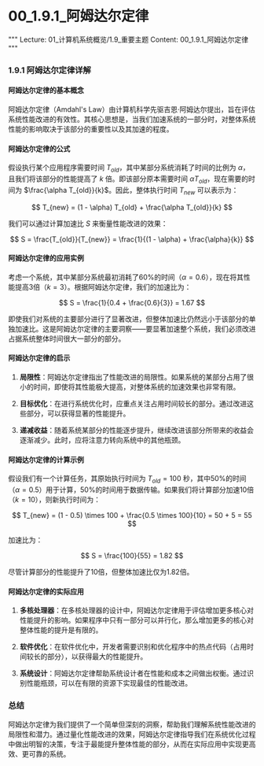 # 00_1.9.1_阿姆达尔定律

"""
Lecture: 01_计算机系统概览/1.9_重要主题
Content: 00_1.9.1_阿姆达尔定律
"""

### 1.9.1 阿姆达尔定律详解

#### 阿姆达尔定律的基本概念

阿姆达尔定律（Amdahl's Law）由计算机科学先驱吉恩·阿姆达尔提出，旨在评估系统性能改进的有效性。其核心思想是，当我们加速系统的一部分时，对整体系统性能的影响取决于该部分的重要性以及其加速的程度。

#### 阿姆达尔定律的公式

假设执行某个应用程序需要时间 $T_{old}$，其中某部分系统消耗了时间的比例为 $\alpha$，且我们将该部分的性能提高了 $k$ 倍。即该部分原本需要时间 $\alpha T_{old}$，现在需要的时间为 $\frac{\alpha T_{old}}{k}$。因此，整体执行时间 $T_{new}$ 可以表示为：

$$ T_{new} = (1 - \alpha) T_{old} + \frac{\alpha T_{old}}{k} $$

我们可以通过计算加速比 $S$ 来衡量性能改进的效果：

$$ S = \frac{T_{old}}{T_{new}} = \frac{1}{(1 - \alpha) + \frac{\alpha}{k}} $$

#### 阿姆达尔定律的应用实例

考虑一个系统，其中某部分系统最初消耗了60%的时间（$\alpha = 0.6$），现在将其性能提高3倍（$k = 3$）。根据阿姆达尔定律，我们的加速比为：

$$ S = \frac{1}{0.4 + \frac{0.6}{3}} = 1.67 $$

即使我们对系统的主要部分进行了显著改进，但整体加速比仍然远小于该部分的单独加速比。这是阿姆达尔定律的主要洞察——要显著加速整个系统，我们必须改进占据系统整体时间很大一部分的部分。

#### 阿姆达尔定律的启示

1. **局限性**：阿姆达尔定律指出了性能改进的局限性。如果系统的某部分占用了很小的时间，即使将其性能极大提高，对整体系统的加速效果也非常有限。

2. **目标优化**：在进行系统优化时，应重点关注占用时间较长的部分。通过改进这些部分，可以获得显著的性能提升。

3. **递减收益**：随着系统某部分的性能逐步提升，继续改进该部分所带来的收益会逐渐减少。此时，应将注意力转向系统中的其他瓶颈。

#### 阿姆达尔定律的计算示例

假设我们有一个计算任务，其原始执行时间为 $T_{old} = 100$ 秒，其中50%的时间（$\alpha = 0.5$）用于计算，50%的时间用于数据传输。如果我们将计算部分加速10倍（$k = 10$），则新执行时间为：

$$ T_{new} = (1 - 0.5) \times 100 + \frac{0.5 \times 100}{10} = 50 + 5 = 55 $$

加速比为：

$$ S = \frac{100}{55} = 1.82 $$

尽管计算部分的性能提升了10倍，但整体加速比仅为1.82倍。

#### 阿姆达尔定律的实际应用

1. **多核处理器**：在多核处理器的设计中，阿姆达尔定律用于评估增加更多核心对性能提升的影响。如果程序中只有一部分可以并行化，那么增加更多的核心对整体性能的提升是有限的。

2. **软件优化**：在软件优化中，开发者需要识别和优化程序中的热点代码（占用时间较长的部分），以获得最大的性能提升。

3. **系统设计**：阿姆达尔定律帮助系统设计者在性能和成本之间做出权衡。通过识别性能瓶颈，可以在有限的资源下实现最佳的性能改进。

### 总结

阿姆达尔定律为我们提供了一个简单但深刻的洞察，帮助我们理解系统性能改进的局限性和潜力。通过量化性能改进的效果，阿姆达尔定律指导我们在系统优化过程中做出明智的决策，专注于最能提升整体性能的部分，从而在实际应用中实现更高效、更可靠的系统。